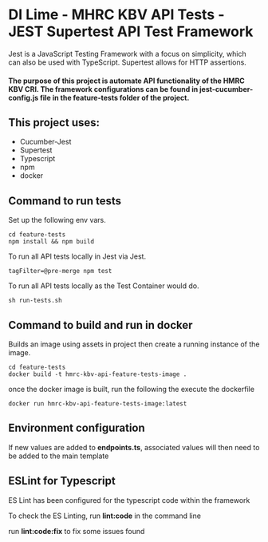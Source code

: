 # DI Lime - MHRC KBV API Tests - JEST Supertest API Test Framework

Jest is a JavaScript Testing Framework with a focus on simplicity, which can also be used with TypeScript.
Supertest allows for HTTP assertions.

#### The purpose of this project is automate API functionality of the HMRC KBV CRI. The framework configurations can be found in jest-cucumber-config.js file in the feature-tests folder of the project.

## This project uses:

- Cucumber-Jest
- Supertest
- Typescript
- npm
- docker

## Command to run tests

Set up the following env vars.

```shell
cd feature-tests
npm install && npm build
```

To run all API tests locally in Jest via Jest.

```shell
tagFilter=@pre-merge npm test
```

To run all API tests locally as the Test Container would do.

```shell
sh run-tests.sh
```

## Command to build and run in docker

Builds an image using assets in project then create a running instance of the image.

```shell
cd feature-tests
docker build -t hmrc-kbv-api-feature-tests-image .
```

once the docker image is built, run the following the execute the dockerfile

```shell
docker run hmrc-kbv-api-feature-tests-image:latest
```

## Environment configuration

If new values are added to **endpoints.ts**, associated values will then need to be added to the main template

## ESLint for Typescript

ES Lint has been configured for the typescript code within the framework

To check the ES Linting, run **lint:code** in the command line

run **lint:code:fix** to fix some issues found
